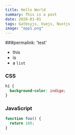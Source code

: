 ```yaml
---
title: Hello World
summary: This is a post
date: 2020-01-01
tags: Gatbsyjs, Vuejs, Nuxtjs
image: "app1.png"
---
```


###permalink: 'test'

- this
- is
- a `list`

### CSS

```css
h1 {
  background-color: indigo;
}
```

### JavaScript

```javascript
function foo() {
  return 100;
}
```
